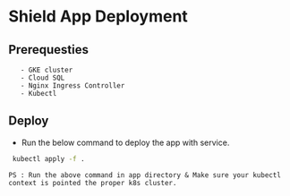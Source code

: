 # Shield App Deployment

## Prerequesties
```
   - GKE cluster
   - Cloud SQL
   - Nginx Ingress Controller
   - Kubectl
```

## Deploy 

- Run the below command to deploy the app with service.
```bash
 kubectl apply -f .
```

```
PS : Run the above command in app directory & Make sure your kubectl context is pointed the proper k8s cluster.
```
 